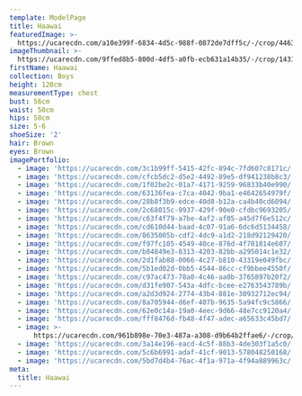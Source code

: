 ```yaml
---
template: ModelPage
title: Haawai
featuredImage: >-
  https://ucarecdn.com/a10e399f-6834-4d5c-988f-0872de7dff5c/-/crop/4463x4513/0,0/-/preview/
imageThumbnail: >-
  https://ucarecdn.com/9ffed8b5-800d-4df5-a0fb-ecb631a14b35/-/crop/1431x1835/271,0/-/preview/
firstName: Haawai
collection: Boys
height: 120cm
measurementType: chest
bust: 56cm
waist: 50cm
hips: 58cm
size: 5-6
shoeSize: '2'
hair: Brown
eyes: Brown
imagePortfolio:
  - image: 'https://ucarecdn.com/3c1b99ff-5415-42fc-894c-7fd607c8171c/'
  - image: 'https://ucarecdn.com/cfcb5dc2-d5e2-4492-89e5-df941238b8c3/'
  - image: 'https://ucarecdn.com/1f02be2c-01a7-4171-9259-96833b40e990/'
  - image: 'https://ucarecdn.com/63136fea-c7ca-4042-9ba1-e4642654979f/'
  - image: 'https://ucarecdn.com/28b8f3b9-edce-40d8-b12a-ca4b40cd6094/'
  - image: 'https://ucarecdn.com/2c68015c-9937-429f-90e0-cfdbc9693205/'
  - image: 'https://ucarecdn.com/c63f4f79-a7be-4af2-af05-a45d7f6e512c/'
  - image: 'https://ucarecdn.com/cd610d44-baad-4c07-91a6-6dc6d5134458/'
  - image: 'https://ucarecdn.com/8635005b-cdf2-4dc9-a1d2-218d92129420/'
  - image: 'https://ucarecdn.com/f97fc105-4549-40ce-876d-4f701814e607/'
  - image: 'https://ucarecdn.com/b84849e3-8313-4203-82bb-a295014c1e32/'
  - image: 'https://ucarecdn.com/2d1fab88-0066-4c27-b810-43319e049fbc/'
  - image: 'https://ucarecdn.com/5b1ed02d-0bb5-4544-86cc-cf9bbee4550f/'
  - image: 'https://ucarecdn.com/c97ac473-78a0-4c46-aa0b-3765897b20f2/'
  - image: 'https://ucarecdn.com/d31fe907-543a-4dfc-bcee-e2763543789b/'
  - image: 'https://ucarecdn.com/a2d3d924-2774-43b4-881e-30932712ec94/'
  - image: 'https://ucarecdn.com/8a705944-d6ef-407b-9635-5a94fc9c5866/'
  - image: 'https://ucarecdn.com/62e0c14a-19a0-4eec-9d66-48e7cc9120a4/'
  - image: 'https://ucarecdn.com/fff8476d-fb48-4f47-adec-a65633c45bd7/'
  - image: >-
      https://ucarecdn.com/961b898e-70e3-487a-a308-d9b64b2ffae6/-/crop/1632x2204/0,0/-/preview/
  - image: 'https://ucarecdn.com/3a14e196-eacd-4c5f-88b3-4de303f1a5c0/'
  - image: 'https://ucarecdn.com/5c6b6991-adaf-41cf-9013-578048250168/'
  - image: 'https://ucarecdn.com/5bd7d4b4-76ac-4f1a-971a-4f94a889963c/'
meta:
  title: Haawai
---
```


